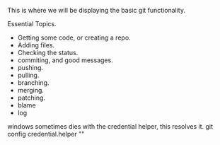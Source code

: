 This is where we will be displaying the basic git functionality.


Essential Topics.
- Getting some code, or creating a repo.
- Adding files.
- Checking the status.
- commiting, and good messages.
- pushing.
- pulling.
- branching.
- merging.
- patching.
- blame
- log


windows sometimes dies with the credential helper, this resolves it.
git config credential.helper ""
